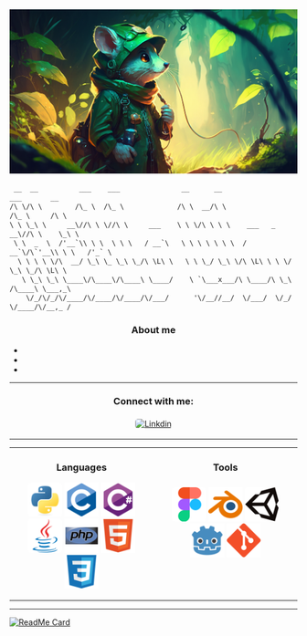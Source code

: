 <img src="Assets/mlkqsjmdsfs_GitHub_banner_explorertraveler_rat_game_dev_gaming__650e1d1c-a8d7-4c6b-9b90-efd5b149c469.png" alt="Banner">

<p align="center">

     __  __          ___    ___               __      __                 ___       __     
    /\ \/\ \        /\_ \  /\_ \             /\ \  __/\ \               /\_ \     /\ \    
    \ \ \_\ \     __\//\ \ \//\ \     ___    \ \ \/\ \ \ \    ___   _ __\//\ \    \_\ \   
     \ \  _  \  /'__`\\ \ \  \ \ \   / __`\   \ \ \ \ \ \ \  / __`\/\`'__\\ \ \   /'_` \  
      \ \ \ \ \/\  __/ \_\ \_ \_\ \_/\ \L\ \   \ \ \_/ \_\ \/\ \L\ \ \ \/  \_\ \_/\ \L\ \ 
       \ \_\ \_\ \____\/\____\/\____\ \____/    \ `\___x___/\ \____/\ \_\  /\____\ \___,_\
        \/_/\/_/\/____/\/____/\/____/\/___/      '\/__//__/  \/___/  \/_/  \/____/\/__,_ /
                                                                                                                                             
</p>

<h3 align="center">
    About me
</h3>

- 
- 
- 

---
<h3 align="center">
    Connect with me:
</h3>

<p align="center">
    <a href="https://www.linkedin.com/in/ilian-lucion/">
        <img src="Assets\icons8-linkedin-2.gif" alt="Linkdin" style="vertical-align:top; margin:4px; border-radius:5px">
    </a>
</p>

---

<table align="center">
    <tr>
        <td valign="top" width="33%">
        <!-- Languages table -->
            <h3 align="center">
                Languages
            </h3>
            <p align="center">
                <img src="Assets\Python.svg" alt="Python" style="border-radius:5px; height:60px">
                <img src="Assets\C.svg" alt="C" style="height:60px">
                <img src="Assets\Csharp.svg" alt="C#" style="height:60px">
                <img src="Assets\Java.svg" alt="Java" style="border-radius:5px; height:60px">
                <img src="Assets\PHP.svg" alt="PHP" style="height:60px">
                <img src="Assets\HTML.svg" alt="HTML" style="height:60px">
                <img src="Assets\CSS.svg" alt="CSS" style="height:60px">
            </p>
        </td>
        <td valign="top" width="33%">
        <!-- Tools table -->
            <h3 align="center">
                Tools
            </h3>
            <p align="center">
                <img src="Assets\Figma.svg" alt="Figma" style="border-radius:5px; height:60px; margin-top:8px">
                <img src="Assets\Blender.svg" alt="Blender" style="height:60px">
                <img src="Assets\Unity.svg" alt="Unity" style="height:60px; background-color:white; border-radius:5px">
                <img src="Assets\Godot.svg" alt="Godot engine" style="height:60px">
                <img src="Assets\Git.svg" alt="Git" style="height:60px">
            </p>
        </td>
    </tr>
</table>

---

[![ReadMe Card](https://github-readme-stats.vercel.app/api/pin/?username=LeratPablo&repo=othello)](https://github.com/LeratPablo/Othello)
